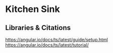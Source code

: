 # Kitchen Sink


## Libraries & Citations
https://angular.io/docs/ts/latest/guide/setup.html
https://angular.io/docs/ts/latest/tutorial/

